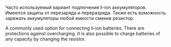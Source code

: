 Часто используемый вариант подлючения li-ion аккумуляторов. 
Имеются защиты от перезаряда и переразряда.
Также есть воможность заряжать аккумуляторы любой емкости сменив резистор.


A commonly used option for connecting li-ion batteries. 
There are protections against overcharging.
It is also possible to charge batteries of any capacity by changing the resistor.
